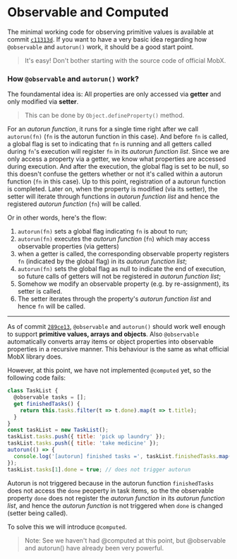 # Observable and Computed

The minimal working code for observing primitive values is available at
commit [`c11313d`](https://github.com/ericpoon/demo-mobx/commit/c11313d04cbd91afb36c2a43bbaca9770b8b2b4c). 
If you want to have a very basic idea regarding how `@observable` and `autorun()` work,
it should be a good start point.
> It's easy! Don't bother starting with the source code of official MobX.

### How `@observable` and `autorun()` work?

The foundamental idea is: All properties are only accessed via **getter** and only modified via **setter**.

> This can be done by `Object.defineProperty()` method.

For an *autorun function*, it runs for a single time right after we call `autorun(fn)` (`fn` is the autorun function in this case). And before `fn` is called, a global flag is set to indicating that `fn` is running and all getters called during `fn`'s execution will register `fn` in its *autorun function list*. Since we are only access a property via a getter, we know what properties are accessed during execution. And after the execution, the global flag is set to be null, so this doesn't confuse the getters whether or not it's called within a autorun function (`fn` in this case).
Up to this point, registration of a autorun function is completed. Later on, when the property is modified (via its setter), the setter will iterate through functions in *autorun function list* and hence the registered *autorun function* (`fn`) will be called.

Or in other words, here's the flow:
1. `autorun(fn)` sets a global flag indicating `fn` is about to run;
2. `autorun(fn)` executes the *autorun function* (`fn`) which may access observable properties (via getters)
3. when a getter is called, the corresponding observable property registers `fn` (indicated by the global flag) in its *autorun function list*;
4. `autorun(fn)` sets the global flag as null to indicate the end of execution, so future calls of getters will not be registered in *autorun function list*;
5. Somehow we modify an observable property (e.g. by re-assignment), its setter is called.
6. The setter iterates through the property's *autorun function list* and hence `fn` will be called.

---

As of commit [`289ce13`](https://github.com/ericpoon/demo-mobx/commit/289ce13), `@observable` and `autorun()` should work well enough to support **primitive
values, arrays and objects**. Also `@observable` automatically converts array items or object properties into observable properties in a recursive manner. 
This behaviour is the same as what official MobX library does.

However, at this point, we have not implemented `@computed` yet, so the following code fails:
```javascript
class TaskList {
  @observable tasks = [];
  get finishedTasks() {
    return this.tasks.filter(t => t.done).map(t => t.title);
  }
}
const taskList = new TaskList();
taskList.tasks.push({ title: 'pick up laundry' });
taskList.tasks.push({ title: 'take medicine' });
autorun(() => {
  console.log('[autorun] finished tasks =', taskList.finishedTasks.map(i => i.title));
});
taskList.tasks[1].done = true; // does not trigger autorun
```

Autorun is not triggered because in the autorun function `finishedTasks` does not access the `done` peoperty in task items, so the the observable property `done` does not register the *autorun function* in its *autorun function list*, and hence the *autorun function* is not triggered when `done` is changed (setter being called).

To solve this we will introduce `@computed`.

> Note: See we haven't had @computed at this point, but @observable and autorun() have already been very powerful.

